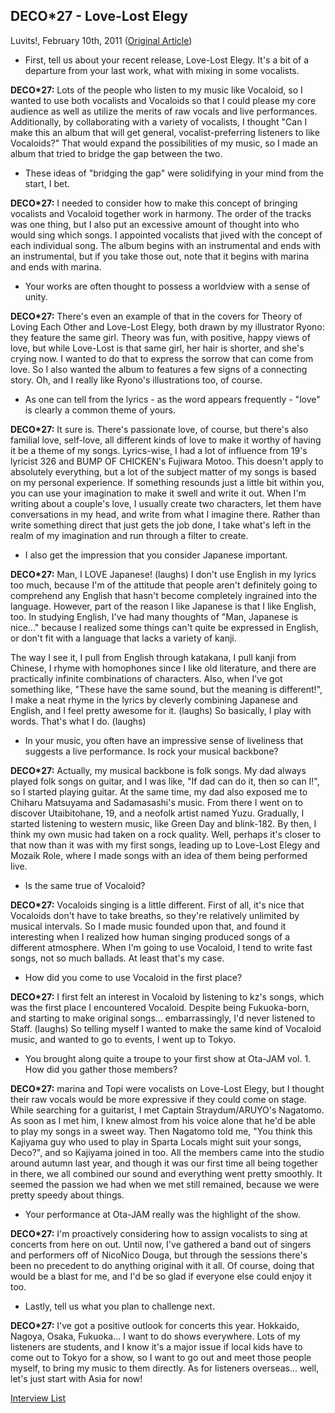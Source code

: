 ## DECO\*27 - Love-Lost Elegy

Luvits!, February 10th, 2011 ([Original Article](http://luvits.jp/column/pickup/11541/))

- <r>First, tell us about your recent release, Love-Lost Elegy. It's a bit of a departure from your last work, what with mixing in some vocalists.</r>

**DECO\*27:** Lots of the people who listen to my music like Vocaloid, so I wanted to use both vocalists and Vocaloids so that I could please my core audience as well as utilize the merits of raw vocals and live performances. Additionally, by collaborating with a variety of vocalists, I thought "Can I make this an album that will get general, vocalist-preferring listeners to like Vocaloids?" That would expand the possibilities of my music, so I made an album that tried to bridge the gap between the two.

- <r>These ideas of "bridging the gap" were solidifying in your mind from the start, I bet.</r>

**DECO\*27:** I needed to consider how to make this concept of bringing vocalists and Vocaloid together work in harmony. The order of the tracks was one thing, but I also put an excessive amount of thought into who would sing which songs. I appointed vocalists that jived with the concept of each individual song. The album begins with an instrumental and ends with an instrumental, but if you take those out, note that it begins with marina and ends with marina.

- <r>Your works are often thought to possess a worldview with a sense of unity.</r>

**DECO\*27:** There's even an example of that in the covers for Theory of Loving Each Other and Love-Lost Elegy, both drawn by my illustrator Ryono: they feature the same girl. Theory was fun, with positive, happy views of love, but while Love-Lost is that same girl, her hair is shorter, and she's crying now. I wanted to do that to express the sorrow that can come from love. So I also wanted the album to features a few signs of a connecting story. Oh, and I really like Ryono's illustrations too, of course.

- <r>As one can tell from the lyrics - as the word appears frequently - "love" is clearly a common theme of yours.</r>

**DECO\*27:** It sure is. There's passionate love, of course, but there's also familial love, self-love, all different kinds of love to make it worthy of having it be a theme of my songs. Lyrics-wise, I had a lot of influence from 19's lyricist 326 and BUMP OF CHICKEN's Fujiwara Motoo. This doesn't apply to absolutely everything, but a lot of the subject matter of my songs is based on my personal experience. If something resounds just a little bit within you, you can use your imagination to make it swell and write it out. When I'm writing about a couple's love, I usually create two characters, let them have conversations in my head, and write from what I imagine there. Rather than write something direct that just gets the job done, I take what's left in the realm of my imagination and run through a filter to create.

- <r>I also get the impression that you consider Japanese important.</r>

**DECO\*27:** Man, I LOVE Japanese! (laughs) I don't use English in my lyrics too much, because I'm of the attitude that people aren't definitely going to comprehend any English that hasn't become completely ingrained into the language. However, part of the reason I like Japanese is that I like English, too. In studying English, I've had many thoughts of "Man, Japanese is nice..." because I realized some things can't quite be expressed in English, or don't fit with a language that lacks a variety of kanji.

The way I see it, I pull from English through katakana, I pull kanji from Chinese, I rhyme with homophones since I like old literature, and there are practically infinite combinations of characters. Also, when I've got something like, "These have the same sound, but the meaning is different!", I make a neat rhyme in the lyrics by cleverly combining Japanese and English, and I feel pretty awesome for it. (laughs) So basically, I play with words. That's what I do. (laughs)

- <r>In your music, you often have an impressive sense of liveliness that suggests a live performance. Is rock your musical backbone?</r>

**DECO\*27:** Actually, my musical backbone is folk songs. My dad always played folk songs on guitar, and I was like, "If dad can do it, then so can I!", so I started playing guitar. At the same time, my dad also exposed me to Chiharu Matsuyama and Sadamasashi's music. From there I went on to discover Utaibitohane, 19, and a neofolk artist named Yuzu. Gradually, I started listening to western music, like Green Day and blink-182. By then, I think my own music had taken on a rock quality. Well, perhaps it's closer to that now than it was with my first songs, leading up to Love-Lost Elegy and Mozaik Role, where I made songs with an idea of them being performed live.

- <r>Is the same true of Vocaloid?</r>

**DECO\*27:** Vocaloids singing is a little different. First of all, it's nice that Vocaloids don't have to take breaths, so they're relatively unlimited by musical intervals. So I made music founded upon that, and found it interesting when I realized how human singing produced songs of a different atmosphere. When I'm going to use Vocaloid, I tend to write fast songs, not so much ballads. At least that's my case.

- <r>How did you come to use Vocaloid in the first place?</r>

**DECO\*27:** I first felt an interest in Vocaloid by listening to kz's songs, which was the first place I encountered Vocaloid. Despite being Fukuoka-born, and starting to make original songs... embarrassingly, I'd never listened to Staff. (laughs) So telling myself I wanted to make the same kind of Vocaloid music, and wanted to go to events, I went up to Tokyo.

- <r>You brought along quite a troupe to your first show at Ota-JAM vol. 1. How did you gather those members?</r>

**DECO\*27:** marina and Topi were vocalists on Love-Lost Elegy, but I thought their raw vocals would be more expressive if they could come on stage. While searching for a guitarist, I met Captain Straydum/ARUYO's Nagatomo. As soon as I met him, I knew almost from his voice alone that he'd be able to play my songs in a sweet way. Then Nagatomo told me, "You think this Kajiyama guy who used to play in Sparta Locals might suit your songs, Deco?", and so Kajiyama joined in too. All the members came into the studio around autumn last year, and though it was our first time all being together in there, we all combined our sound and everything went pretty smoothly. It seemed the passion we had when we met still remained, because we were pretty speedy about things.

- <r>Your performance at Ota-JAM really was the highlight of the show.</r>

**DECO\*27:** I'm proactively considering how to assign vocalists to sing at concerts from here on out. Until now, I've gathered a band out of singers and performers off of NicoNico Douga, but through the sessions there's been no precedent to do anything original with it all. Of course, doing that would be a blast for me, and I'd be so glad if everyone else could enjoy it too.

- <r>Lastly, tell us what you plan to challenge next.</r>

**DECO\*27:** I've got a positive outlook for concerts this year. Hokkaido, Nagoya, Osaka, Fukuoka... I want to do shows everywhere. Lots of my listeners are students, and I know it's a major issue if local kids have to come out to Tokyo for a show, so I want to go out and meet those people myself, to bring my music to them directly. As for listeners overseas... well, let's just start with Asia for now!

[Interview List](https://www.vgperson.com/./vocalinterview.php)